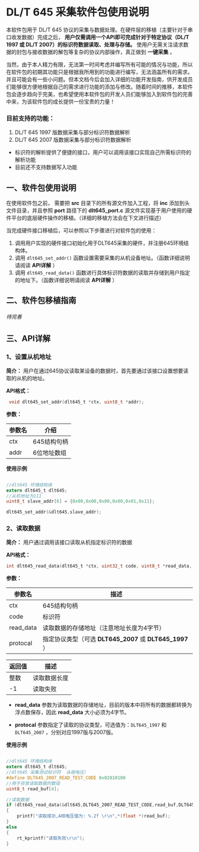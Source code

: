 # DL/T 645 采集软件包使用说明

本软件包用于 DL/T 645 协议的采集与数据处理。在硬件层的移植（主要针对于串口收发数据）完成之后， **用户仅需调用一个API即可完成针对于特定协议（DL/T 1997 或 DL/T 2007）的标识符数据读取、处理与存储。** 使用户无需关注请求数据的封包与接收数据的解包等复杂的协议内部操作，真正做到 **一键采集** 。

当然，由于本人精力有限，无法第一时间考虑并编写所有可能的情况与功能，所以在软件包的初期其功能只是根据我所用到的功能进行编写，无法涵盖所有的需求。并且可能会有一些小问题。但本文档今后会加入详细的功能开发指南，供开发成员们能够很方便地根据自己的需求进行功能的添加与修改。随着时间的推移，本软件包会逐步趋向于完美，也希望使用本软件包的开发人员们能够加入到软件包的完善中来，为该软件包的成长提供一份宝贵的力量！

### 目前支持的功能：

1. DL/T 645 1997 版数据采集与部分标识符数据解析
2. DL/T 645 2007 版数据采集与部分标识符数据解析
- 标识符的解析提供了便捷的接口，用户可以调用该接口实现自己所需标识符的解析功能
- 目前还不支持数据写入功能


## 一、软件包使用说明

在使用软件包之前， 需要把 **src** 目录下的所有源文件加入工程，将 **inc** 添加到头文件目录，并且参照 **port** 路径下的 **dlt645_port.c** 源文件实现基于用户使用的硬件平台的底层硬件操作的移植。（详细的移植方法会在下文进行描述）

当完成硬件接口移植后，可以参照以下步骤进行对软件包的使用：

1. 调用用户实现的硬件接口初始化用于DLT645采集的硬件，并注册645环境结构体。
2. 调用 `dlt645_set_addr()` 函数设置需要采集的从机设备地址。（函数详细说明请阅读 **API详解** ）
3. 调用 `dlt645_read_data()` 函数进行具体标识符数据的读取并存储到用户指定的地址下。（函数详细说明请阅读 **API详解** ）


## 二、软件包移植指南

###### 待完善

## 三、API详解

### 1、设置从机地址

**简介：** 用户在通过645协议读取某设备的数据时，首先要通过该接口设置想要读取的从机的地址。

**API格式：** 

```C
 void dlt645_set_addr(dlt645_t *ctx, uint8_t *addr);
```

**参数：**

|参数名|介绍|
|-|--------|
|ctx|645结构句柄|
|addr|6位地址数组|

**使用示例**

```C

//dlt645 环境结构体
extern dlt645_t dlt645;
//从机地址为111
uint8_t slave_addr[6] = {0x00,0x00,0x00,0x00,0x01,0x11};

dlt645_set_addr(&dlt645,slave_addr);

```

### 2、读取数据

**简介：** 用户通过调用该接口读取从机指定标识符的数据

**API格式：** 

```C
int dlt645_read_data(dlt645_t *ctx, uint32_t code, uint8_t *read_data, dlt645_protocal protocal);
```

**参数：**

|参数名|描述|
|-|--------|
|ctx|645结构句柄|
|code|标识符|
|read_data|读取数据的存储地址（注意地址长度为4字节）|
|protocal|指定协议类型（可选 **DLT645_2007** 或 **DLT645_1997** ）|

|返回值|描述|
|-|--------|
|整数|读取数据长度|
|-1|读取失败|

- **read_data** 参数为读取数据的存储地址，目前的版本中将所有的数据都转换为浮点数保存，因此 **read_data** 大小必须为4字节。

- **protocal** 参数指定了读取的协议类型，可选值为：`DLT645_1997` 和 `DLT645_2007` ，分别对应1997版与2007版。

**使用示例**

```C

//dlt645 环境结构体
extern dlt645_t dlt645;
//dlt645 采集测试标识符 （A相电压）
#define DLT645_2007_READ_TEST_CODE 0x02010100
//用于存放读取数据的数组
uint8_t read_buf[4];

//读取数据
if (dlt645_read_data(&dlt645,DLT645_2007_READ_TEST_CODE,read_buf,DLT645_2007) > 0)  
{
    printf("读取成功,A相电压值为: %.2f \r\n",*(float *)read_buf);
}
else
{
    rt_kprintf("读取失败\r\n");
}

```


